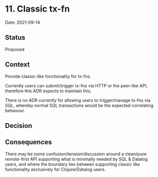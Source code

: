 # 11. Classic tx-fn

Date: 2021-09-14

## Status

Proposed

## Context

Provide classic-like functionality for tx-fns.

Currently users can submit/trigger tx-fns via HTTP or the peer-like API, therefore this ADR expects to maintain this.

There is no ADR currently for allowing users to trigger/manage tx-fns via SQL, whereby normal SQL transactions would be the expected correlating behavour.

## Decision

## Consequences

There may be some confusion/tension/discussion around a clean/pure remote-first API supporting what is minimally needed by SQL & Datalog users, and where the boundary lies between supporting classic like functionality exclusively for Clojure/Datalog users.
